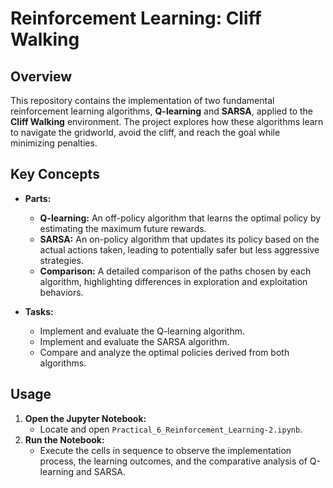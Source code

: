 # Reinforcement Learning: Cliff Walking
## Overview
This repository contains the implementation of two fundamental reinforcement learning algorithms, **Q-learning** and **SARSA**, applied to the **Cliff Walking** environment. The project explores how these algorithms learn to navigate the gridworld, avoid the cliff, and reach the goal while minimizing penalties.

## Key Concepts
- **Parts:**
  - **Q-learning:** An off-policy algorithm that learns the optimal policy by estimating the maximum future rewards.
  - **SARSA:** An on-policy algorithm that updates its policy based on the actual actions taken, leading to potentially safer but less aggressive strategies.
  - **Comparison:** A detailed comparison of the paths chosen by each algorithm, highlighting differences in exploration and exploitation behaviors.

- **Tasks:**
  - Implement and evaluate the Q-learning algorithm.
  - Implement and evaluate the SARSA algorithm.
  - Compare and analyze the optimal policies derived from both algorithms.

## Usage
1. **Open the Jupyter Notebook:**
   - Locate and open `Practical_6_Reinforcement_Learning-2.ipynb`.
2. **Run the Notebook:**
   - Execute the cells in sequence to observe the implementation process, the learning outcomes, and the comparative analysis of Q-learning and SARSA.
